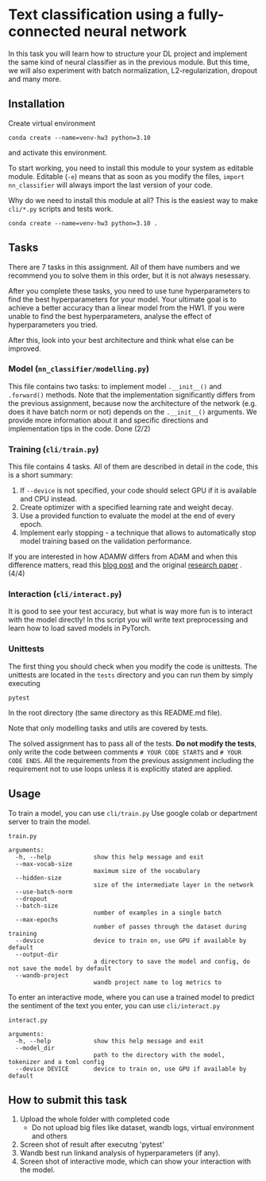# Text classification using a fully-connected neural network

In this task you will learn how to structure your DL project and implement the same kind
of neural classifier as in the previous module.
But this time, we will also experiment with batch normalization, L2-regularization, dropout
and many more.

## Installation

Create virtual environment 

```
conda create --name=venv-hw3 python=3.10
```
and activate this environment.

To start working, you need to install this module to your system as editable module.
Editable (`-e`) means that as soon as you modify the files, `import nn_classifier`
will always import the last version of your code.

Why do we need to install this module at all? This is the easiest way to make `cli/*.py`
scripts and tests work.

```
conda create --name=venv-hw3 python=3.10 .
```

## Tasks

There are 7 tasks in this assignment.
All of them have numbers and we recommend you to solve them in this order,
but it is not always nesessary.

After you complete these tasks, you need to use tune hyperparameters to find
the best hyperparameters for your model.
Your ultimate goal is to achieve a better accuracy than
a linear model from the HW1.
If you were unable to find the best hyperparameters, analyse the effect of hyperparameters you tried.

After this, look into your best architecture and think what else can be improved.

### Model (`nn_classifier/modelling.py`)

This file contains two tasks: to implement model `.__init__()` and `.forward()` methods.
Note that the implementation significantly differs from the previous assignment,
because now the architecture of the network (e.g. does it have batch norm or not)
depends on the `.__init__()` arguments.
We provide more information about it and specific directions and implementation tips in the
code.
Done (2/2)

### Training (`cli/train.py`)

This file contains 4 tasks. All of them are described in detail in the code,
this is a short summary:

1. If `--device` is not specified, your code should select
GPU if it is available and CPU instead.
1. Create optimizer with a specified learning rate and weight decay.
1. Use a provided function to evaluate the model at the end of every epoch.
1. Implement early stopping - a technique that allows to automatically stop model
   training based on the validation performance.

If you are interested in how ADAMW differs from ADAM and when this difference matters,
read this
[blog post](https://towardsdatascience.com/why-adamw-matters-736223f31b5d)
and the original
[research paper](https://arxiv.org/abs/1711.05101)
.
(4/4)
### Interaction (`cli/interact.py`)

It is good to see your test accuracy, but what is way more fun is to interact with the
model directly! In ths script you will write text preprocessing and learn how to load
saved models in PyTorch.

### Unittests

The first thing you should check when you modify the code is unittests.
The unittests are located in the `tests` directory and you can run them by simply executing

```
pytest
```

In the root directory (the same directory as this README.md file).

Note that only modelling tasks and utils are covered by tests.

The solved assignment has to pass all of the tests. **Do not modify the tests**,
only write the code between comments `# YOUR CODE STARTS` and `# YOUR CODE ENDS`.
All the requirements from the previous assignment including the requirement not to use loops 
unless it is explicitly stated are applied.

## Usage

To train a model, you can use `cli/train.py`
Use google colab or department server to train the model. 

```
train.py

arguments:
  -h, --help            show this help message and exit
  --max-vocab-size
                        maximum size of the vocabulary
  --hidden-size
                        size of the intermediate layer in the network
  --use-batch-norm
  --dropout
  --batch-size
                        number of examples in a single batch
  --max-epochs
                        number of passes through the dataset during training
  --device              device to train on, use GPU if available by default
  --output-dir
                        a directory to save the model and config, do not save the model by default
  --wandb-project
                        wandb project name to log metrics to
```

To enter an interactive mode, where you can use a trained model to
predict the sentiment of the text you enter, you can use `cli/interact.py`

```
interact.py

arguments:
  -h, --help            show this help message and exit
  --model_dir
                        path to the directory with the model, tokenizer and a toml config
  --device DEVICE       device to train on, use GPU if available by default

```

## How to submit this task

1. Upload the whole folder with completed code
    - Do not upload big files like dataset, wandb logs, virtual environment and others
2. Screen shot of result after executng 'pytest'
3. Wandb best run linkand analysis of hyperparameters (if any).
4. Screen shot of interactive mode, which can show your interaction with the model.
